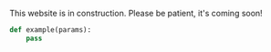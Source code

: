 This website is in construction. Please be patient, it's coming soon!


```python
def example(params):
    pass

```
